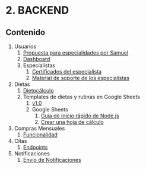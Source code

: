 # 2. BACKEND

## Contenido

1. Usuarios
   1. [Propuesta para especialidades por Samuel](./2.1.%20Users/2.1.1.%20propuestaParaEspecialidadesPorSamuel.md)
   2. [Dashboard](./2.1.%20Users/2.1.2.%20dashboard.md)
   3. Especialistas
      1. [Certificados del especialista](./2.1.%20Users/2.1.3.%20Specialists/2.1.3.1.%20certificates.md)
      2. [Material de soporte de los especialistas](./2.1.%20Users/2.1.3.%20Specialists/2.1.3.2.%20supportMaterial.md)
2. Dietas
   1. [Dietocálculo](./2.2.%20Diets/2.2.1.%20dietCalculation.md)
   2. Templates de dietas y rutinas en Google Sheets
      1. [v1.0](https://drive.google.com/drive/folders/1k8ewAPPuL3iLdtA_D-K657mLd6s_fZ8F?hl=es)
      2. Google Sheets
         1. [Guía de inicio rápido de Node.js](https://developers.google.com/sheets/api/quickstart/nodejs?hl=es_419)
         2. [Crear una hoja de cálculo](https://developers.google.com/sheets/api/guides/create?hl=es_419)
3. Compras Mensuales
   1. [Funcionalidad](./2.3.%20MonthlyPurchases/2.3.1.%20funcionalidadCompraMensual.md)
4. Citas
   1. [Endpoints](./2.4.%20Bookings/2.4.1.%20endpoints.md)
5. Notificaciones
   1. [Envío de Notificaciones](./2.5.%20Notifications/2.5.1.%20sendNotifications.md)
